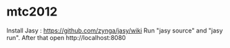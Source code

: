 mtc2012
=======

Install Jasy : https://github.com/zynga/jasy/wiki
Run "jasy source" and "jasy run". After that open http://localhost:8080
